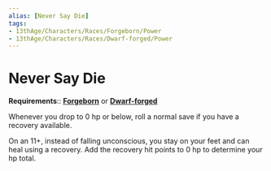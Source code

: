 ```yaml
---
alias: [Never Say Die]
tags:
- 13thAge/Characters/Races/Forgeborn/Power
- 13thAge/Characters/Races/Dwarf-forged/Power
---
```

# Never Say Die

**Requirements**:: **[Forgeborn](../Forgeborn-Dwarf-forged.md)** or **[Dwarf-forged](../Forgeborn-Dwarf-forged.md)**

Whenever you drop to 0 hp or below, roll a normal save if you have a recovery available. 

On an 11+, instead of falling unconscious, you stay on your feet and can heal using a recovery. Add the recovery hit points to 0 hp to determine your hp total.
